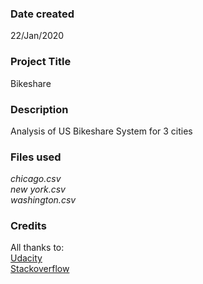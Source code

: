 ### Date created
22/Jan/2020

### Project Title
Bikeshare

### Description
Analysis of US Bikeshare System for 3 cities

### Files used
*chicago.csv*\
*new york.csv*\
*washington.csv*


### Credits
All thanks to:\
[Udacity](https://www.udacity.com/)\
[Stackoverflow](https://stackoverflow.com/)
